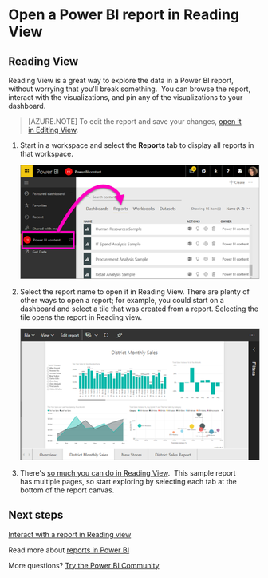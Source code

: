 ﻿<properties
   pageTitle="Open a Power BI report in Reading View"
   description="Open a Power BI report in Reading View"
   services="powerbi"
   documentationCenter=""
   authors="mihart"
   manager="erikre"
   backup=""
   editor=""
   tags=""
   qualityFocus="no"
   qualityDate=""/>

<tags
   ms.service="powerbi"
   ms.devlang="NA"
   ms.topic="article"
   ms.tgt_pltfrm="NA"
   ms.workload="powerbi"
   ms.date="05/02/2017"
   ms.author="mihart"/>

# Open a Power BI report in Reading View  
##   Reading View
Reading View is a great way to explore the data in a Power BI report, without worrying that you'll break something.  You can browse the report, interact with the visualizations, and pin any of the visualizations to your dashboard. 

>[AZURE.NOTE] To edit the report and save your changes, [open it in Editing View](powerbi-service-go-from-reading-view-to-editing-view.md).

1.  Start in a workspace and select the **Reports** tab to display all reports in that workspace.  

    ![](media/powerbi-service-open-a-report-in-reading-view/power-bi-open-report.png)

2. Select the report name to open it in Reading View.  There are plenty of other ways to open a report; for example, you could start on a dashboard and select a tile that was created from a report.  Selecting the tile opens the report in Reading view.

    ![](media/powerbi-service-open-a-report-in-reading-view/power-bi-reading-view.png)

3.  There's [so much you can do in Reading View](powerbi-service-interact-with-a-report-in-reading-view.md).  This sample report has multiple pages, so start exploring by selecting each tab at the bottom of the report canvas. 

## Next steps  
[Interact with a report in Reading view](powerbi-service-interact-with-a-report-in-reading-view.md)

Read more about [reports in Power BI](powerbi-service-reports.md)

More questions? [Try the Power BI Community](http://community.powerbi.com/)  
